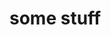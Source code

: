 # some stuff

<!-- 
Fileupload, SEO, PJAX, server cache and browser cache, etc. Offering split package, you can use one or all of them.
FileBonanza(Local and cloud storage sharing the same API, support async and concurrent process.)
CacheBonanza(Browser[HTTP] cache, russian doll fragment cache, etc.)
PjaxBonanza
Pjax
SeoBonanza(Site level to page level keyword and description control, multi strategy to generate keyword, from title, content, or standalone db table.)
and Avatar

-->

